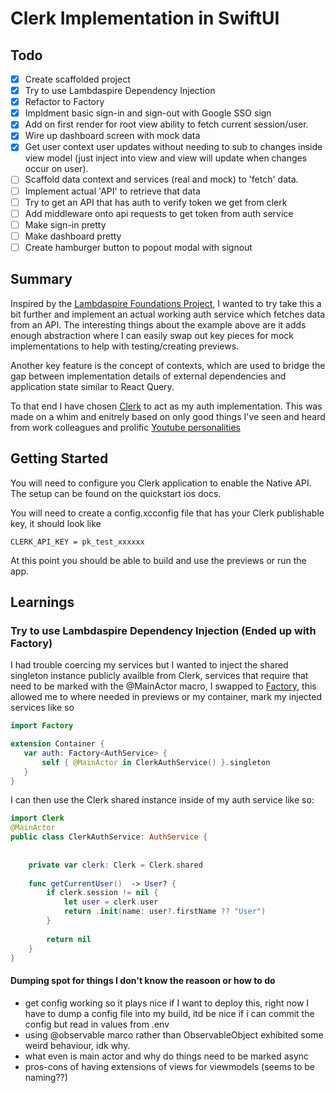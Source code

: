 # Clerk Implementation in SwiftUI
## Todo

- [x] Create scaffolded project
- [x] Try to use Lambdaspire Dependency Injection
- [x] Refactor to Factory
- [x] Impldment basic sign-in and sign-out with Google SSO sign
- [x] Add on first render for root view ability to fetch current session/user.
- [x] Wire up dashboard screen with mock data
- [x] Get user context user updates without needing to sub to changes inside view model (just inject into view and view will update when changes occur on user).
- [ ] Scaffold data context and services (real and mock) to 'fetch' data.
- [ ] Implement actual 'API' to retrieve that data
- [ ] Try to get an API that has auth to verify token we get from clerk
- [ ] Add middleware onto api requests to get token from auth service
- [ ] Make sign-in pretty
- [ ] Make dashboard pretty
- [ ] Create hamburger button to popout modal with signout

## Summary
Inspired by the [Lambdaspire Foundations Project](https://github.com/Lambdaspire/Lambdaspire-SwiftUI-Foundations-Example), I wanted to try take this a bit further and implement an actual working auth service which fetches data from an API. The interesting things about the example above are it adds enough abstraction where I can easily swap out key pieces for mock implementations to help with testing/creating previews.

Another key feature is the concept of contexts, which are used to bridge the gap between implementation details of external dependencies and application state similar to React Query.

To that end I have chosen [Clerk](https://clerk.com/docs/quickstarts/ios) to act as my auth implementation. This was made on a whim and enitrely based on only good things I've seen and heard from work colleagues and prolific [Youtube personalities](https://youtu.be/lxslnp-ZEMw?si=ZVlwn2V1qvtwv_3d&t=1361)

## Getting Started
You will need to configure you Clerk application to enable the Native API. The setup can be found on the quickstart ios docs.

You will need to create a config.xcconfig file that has your Clerk publishable key, it should look like

```
CLERK_API_KEY = pk_test_xxxxxx
```
At this point you should be able to build and use the previews or run the app.

## Learnings
### Try to use Lambdaspire Dependency Injection (Ended up with Factory)

 I had trouble coercing my services but I wanted to inject the shared singleton instance publicly availble from Clerk, services that require that need to be marked with the @MainActor macro, I swapped to [Factory](https://github.com/hmlongco/Factory), this allowed me to where needed in previews or my container, mark my injected services like so

 ```swift
import Factory

extension Container {
    var auth: Factory<AuthService> {
        self { @MainActor in ClerkAuthService() }.singleton
    }
}
 ```

 I can then use the Clerk shared instance inside of my auth service like so:
```swift
import Clerk
@MainActor
public class ClerkAuthService: AuthService {
    
    
    private var clerk: Clerk = Clerk.shared
    
    func getCurrentUser()  -> User? {
        if clerk.session != nil {
            let user = clerk.user
            return .init(name: user?.firstName ?? "User")
        }
        
        return nil
    }
}
```
#### Dumping spot for things I don't know the reasoon or how to do
- get config working so it plays nice if I want to deploy this, right now I have to dump a config file into my build, itd be nice if i can commit the config but read in values from .env
- using @observable marco rather than ObservableObject exhibited some weird behaviour, idk why.
- what even is main actor and why do things need to be marked async
- pros-cons of having extensions of views for viewmodels (seems to be naming??)




